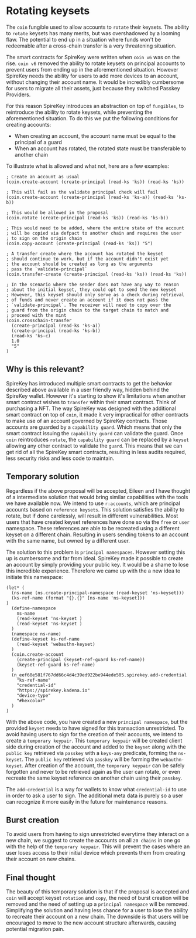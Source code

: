 # Rotating keysets

The `coin` fungible used to allow accounts to `rotate` their keysets. The
ability to `rotate` keysets has many merits, but was overshadowed by a looming
flaw. The potential to end up in a situation where funds won't be redeemable
after a cross-chain transfer is a very threatening situation.

The smart contracts for SpireKey were written when `coin v6` was on the rise.
`coin v6` removed the ability to rotate keysets on principal accounts to prevent
users from ending up in the aforementioned situation. However SpireKey needs the
ability for users to add more devices to an account, without changing their
account name. It would be incredibly cumbersome for users to migrate all their
assets, just because they switched Passkey Providers.

For this reason SpireKey introduces an abstraction on top of `fungibles`, to
reintroduce the ability to rotate keysets, while preventing the aforementioned
situation. To do this we put the following conditions for creating accounts:

- When creating an account, the account name must be equal to the principal of a
  guard
- When an account has rotated, the rotated state must be transferable to another
  chain

To illustrate what is allowed and what not, here are a few examples:

```pact
; Create an account as usual
(coin.create-account (create-principal (read-ks 'ks)) (read-ks 'ks))

; This will fail as the validate principal check will fail
(coin.create-account (create-principal (read-ks 'ks-a)) (read-ks 'ks-b))

; This would be allowed in the proposal
(coin.rotate (create-principal (read-ks 'ks)) (read-ks 'ks-b))

; This would need to be added, where the entire state of the account
; will be copied via defpact to another chain and requires the user
; to sign on the origin chain
(coin.copy-account (create-principal (read-ks 'ks)) "5")

; A transfer create where the account has rotated the keyset
; should continue to work, but if the account didn't exist yet
; the account should be created as long as the arguments
; pass the `validate-principal`
(coin.transfer-create (create-principal (read-ks 'ks)) (read-ks 'ks))

; In the scenario where the sender does not have any way to reason
; about the initial keyset, they could opt to send the new keyset
; However, this keyset should only serve as a check during retrieval
; of funds and never create an account if it does not pass the
; `validate-principal`. The receiver will need to copy over the
; guard from the origin chain to the target chain to match and
; proceed with the mint
(coin.crosschain-transfer
  (create-principal (read-ks 'ks-a))
  (create-principal (read-ks 'ks-b))
  (read-ks 'ks-c)
  1.0
  "5"
)
```

## Why is this relevant?

SpireKey has introduced multiple smart contracts to get the behavior described
above available in a user friendly way, hidden behind the SpireKey wallet.
However it's starting to show it's limitations when another smart contract
wishes to `transfer` within their smart contract. Think of purchasing a NFT. The
way SpireKey was designed with the additional smart contract on top of `coin`,
it made it very impractical for other contracts to make use of an account
governed by SpireKey contracts. Those accounts are guarded by a
`capability guard`. Which means that only the smart contract issuing the
`capability guard` can validate the guard. Once `coin` reintroduces `rotate`,
the `capability guard` can be replaced by a `keyset` allowing any other contract
to validate the `guard`. This means that we can get rid of all the SpireKey
smart contracts, resulting in less audits required, less security risks and less
code to maintain.

## Temporary solution

Regardless if the above proposal will be accepted, Eileen and I have thought of
a intermediate solution that would bring similar capabilities with the tools we
have available now. We intend to use `r:accounts`, which are principal accounts
based on `reference keysets`. This solution satisfies the ability to rotate, but
if done carelessly, will result in different vulnerabilities. Most users that
have created keyset references have done so via the `free` or `user` namespace.
These references are able to be recreated using a different keyset on a
different chain. Resulting in users sending tokens to an account with the same
name, but owned by a different user.

The solution to this problem is `principal namespaces`. However setting this up
is cumbersome and far from ideal. SpireKey made it possible to create an account
by simply providing your public key. It would be a shame to lose this incredible
experience. Therefore we came up with the a new idea to initiate this namespace:

```pact
(let* (
  (ns-name (ns.create-principal-namespace (read-keyset 'ns-keyset)))
  (ks-ref-name (format "{}.{}" [ns-name 'ns-keyset]))
)
  (define-namespace
    ns-name
    (read-keyset 'ns-keyset )
    (read-keyset 'ns-keyset )
  )
  (namespace ns-name)
  (define-keyset ks-ref-name
    (read-keyset 'webauthn-keyset)
  )
  (coin.create-account
    (create-principal (keyset-ref-guard ks-ref-name))
    (keyset-ref-guard ks-ref-name)
  )
  (n_eef68e581f767dd66c4d4c39ed922be944ede505.spirekey.add-credential
    "ks-ref-name"
    "credential-id"
    "https://spirekey.kadena.io"
    "device-type"
    "#hexcolor"
  )
)
```

With the above code, you have created a new `principal namespace`, but the
provided `keyset` needs to have signed for this transaction unrestricted. To
avoid having users to sign for the creation of their accounts, we intend to
create a `temporary keypair`. This `temporary keypair` will be created client
side during creation of the account and added to the `keyset` along with the
`public key` retrieved via `passkey` with a `keys-any` predicate, forming the
`ns-keyset`. The `public key` retrieved via `passkey` will be forming the
`webauthn-keyset`. After creation of the account, the `temporary keypair` can be
safely forgotten and never to be retrieved again as the user can rotate, or even
recreate the same keyset reference on another chain using their `passkey`.

The `add-credential` is a way for wallets to know what `credential-id` to use in
order to ask a user to sign. The additional meta data is purely so a user can
recognize it more easily in the future for maintenance reasons.

## Burst creation

To avoid users from having to sign unrestricted everytime they interact on a new
chain, we suggest to create the accounts on all `20 chains` in one go with the
help of the `temporary keypair`. This will prevent the cases where an user loses
access to their initial device which prevents them from creating their account
on new chains.

## Final thought

The beauty of this temporary solution is that if the proposal is accepted and
`coin` will accept keyset `rotation` and `copy`, the need of burst creation will
be removed and the need of setting up a `principal namespace` will be removed.
Simplifying the solution and having less chance for a user to lose the ability
to recreate their account on a new chain. The downside is that users will be
encouraged to move to the new account structure afterwards, causing potential
migration pain.
